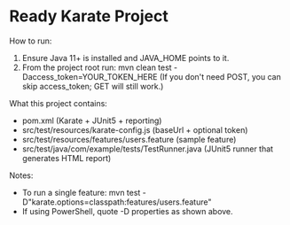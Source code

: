 Ready Karate Project
====================

How to run:
1. Ensure Java 11+ is installed and JAVA_HOME points to it.
2. From the project root run:
   mvn clean test -Daccess_token=YOUR_TOKEN_HERE
   (If you don't need POST, you can skip access_token; GET will still work.)

What this project contains:
- pom.xml (Karate + JUnit5 + reporting)
- src/test/resources/karate-config.js (baseUrl + optional token)
- src/test/resources/features/users.feature (sample feature)
- src/test/java/com/example/tests/TestRunner.java (JUnit5 runner that generates HTML report)

Notes:
- To run a single feature: mvn test -D"karate.options=classpath:features/users.feature"
- If using PowerShell, quote -D properties as shown above.
